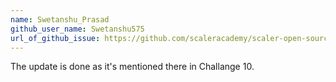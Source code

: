 ```yaml
---
name: Swetanshu_Prasad
github_user_name: Swetanshu575
url_of_github_issue: https://github.com/scaleracademy/scaler-open-source-september-challenge/issues/371
---
```

The update is done as it's mentioned there in Challange 10. 

